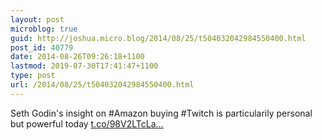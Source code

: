 ```yaml
---
layout: post
microblog: true
guid: http://joshua.micro.blog/2014/08/25/t504032042984550400.html
post_id: 40779
date: 2014-08-26T09:26:18+1100
lastmod: 2019-07-30T17:41:47+1100
type: post
url: /2014/08/25/t504032042984550400.html
---
```

Seth Godin's insight on #Amazon buying #Twitch is particularily personal but powerful today  [t.co/98V2LTcLa...](http://t.co/98V2LTcLaA)
